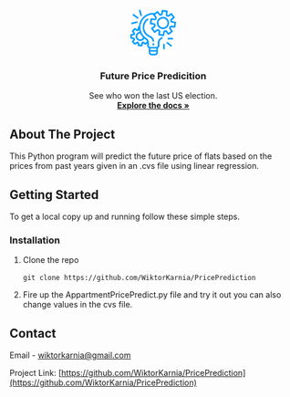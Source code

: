 
<!-- PROJECT LOGO -->
<br />
<p align="center">
  <a href="https://github.com/WiktorKarnia/PricePrediction">
    <img src="images/Icon.png" alt="Logo" width="80" height="80">
  </a>

  <h3 align="center">Future Price Predicition</h3>

  <p align="center">
    See who won the last US election.
    <br />
    <a href="https://github.com/WiktorKarnia/PricePrediction"><strong>Explore the docs »</strong></a>
    <br />
  </p>
</p>

<!-- ABOUT THE PROJECT -->
## About The Project

This Python program will predict the future price of flats based on the prices from past years given in an .cvs file using linear regression.

## Getting Started

To get a local copy up and running follow these simple steps.

### Installation

1. Clone the repo
   ```
   git clone https://github.com/WiktorKarnia/PricePrediction

2. Fire up the AppartmentPricePredict.py file and try it out you can also change values in the cvs file.


<!-- CONTACT -->
## Contact

Email - wiktorkarnia@gmail.com

Project Link: [https://github.com/WiktorKarnia/PricePrediction](https://github.com/WiktorKarnia/PricePrediction)





